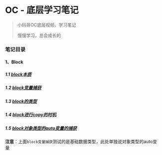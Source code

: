 # OC - 底层学习笔记

> 小码哥OC底层视频，学习笔记
> 
> 慢慢学习，总会成长的

### 笔记目录

#### 1、Block
##### 1.1 [block本质](./block/block1/block1)
##### 1.2 [block变量捕获](./block/block2/block2)
##### 1.3 [block的类型](./block/block3/block3)
##### 1.4 [block进行copy的时机](./block/block4/block4)
##### 1.5 [block对象类型的auto变量的捕获](./block/block5/block5)
**注意**：上面`block变量捕获`测试的是基础数据类型，此处单独说对象类型的auto变量
